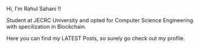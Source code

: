 Hi, I'm Rahul Sahani !! 

Student at JECRC University and opted for Computer Science Engineering with specilization in Blockchain.

Here you can find my LATEST Posts, so surely go check out my profile.
